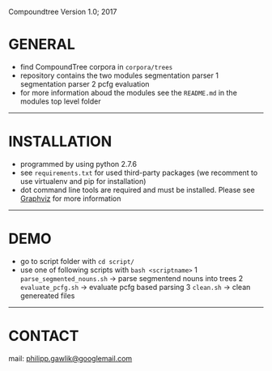 Compoundtree Version 1.0; 2017

# GENERAL

- find CompoundTree corpora in `corpora/trees`
- repository contains the two modules segmentation parser
  1 segmentation parser
  2 pcfg evaluation
- for more information aboud the modules see the `README.md` in the modules top level folder

---

# INSTALLATION

- programmed by using python 2.7.6
- see `requirements.txt` for used third-party packages (we recomment to use virtualenv and pip for installation)
- dot command line tools are required and must be installed. Please see [Graphviz](graphviz.org) for more information

---

# DEMO

- go to script folder with `cd script/`
- use one of following scripts with `bash <scriptname>`
  1 `parse_segmented_nouns.sh` -> parse segmentend nouns into trees
  2 `evaluate_pcfg.sh` -> evaluate pcfg based parsing
  3 `clean.sh` -> clean genereated files

---

# CONTACT

mail: philipp.gawlik@googlemail.com
